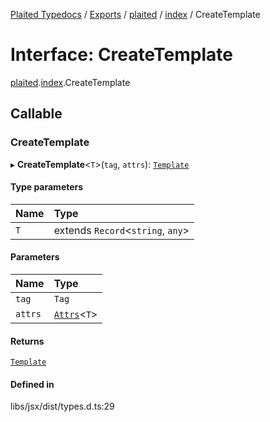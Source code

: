 [Plaited Typedocs](../README.md) / [Exports](../modules.md) / [plaited](../modules/plaited.md) / [index](../modules/plaited.index.md) / CreateTemplate

# Interface: CreateTemplate

[plaited](../modules/plaited.md).[index](../modules/plaited.index.md).CreateTemplate

## Callable

### CreateTemplate

▸ **CreateTemplate**<`T`\>(`tag`, `attrs`): [`Template`](../modules/plaited.index.md#template)

#### Type parameters

| Name | Type |
| :------ | :------ |
| `T` | extends `Record`<`string`, `any`\> |

#### Parameters

| Name | Type |
| :------ | :------ |
| `tag` | `Tag` |
| `attrs` | [`Attrs`](../modules/plaited.index.md#attrs)<`T`\> |

#### Returns

[`Template`](../modules/plaited.index.md#template)

#### Defined in

libs/jsx/dist/types.d.ts:29
